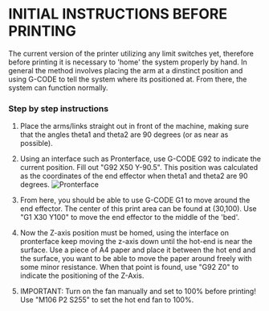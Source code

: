 # INITIAL INSTRUCTIONS BEFORE PRINTING
The current version of the printer utilizing any limit switches yet, therefore before printing it is necessary to 'home' the system properly by hand. In general the method involves placing the arm at a dinstinct position and using G-CODE to tell the system where its positioned at. From there, the system can function normally.

### Step by step instructions
1. Place the arms/links straight out in front of the machine, making sure that the angles theta1 and theta2 are 90 degrees (or as near as possible).

2. Using an interface such as Pronterface, use G-CODE G92 to indicate the current position. Fill out "G92 X50 Y-90.5". This position was calculated as the coordinates of the end effector when theta1 and theta2 are 90 degrees. 
![Pronterface](https://github.com/MigraineMonster/SCARA-Printer-for-Swarm-Robotics/assets/129239045/872d8f81-bb58-4bb5-955e-9baecc32c4dd)

3. From here, you should be able to use G-CODE G1 to move around the end effector. The center of this print area can be found at (30,100). Use "G1 X30 Y100" to move the end effector to the middle of the 'bed'.

4. Now the Z-axis position must be homed, using the interface on pronterface keep moving the z-axis down until the hot-end is near the surface. Use a piece of A4 paper and place it between the hot end and the surface, you want to be able to move the paper around freely with some minor resistance. When that point is found, use "G92 Z0" to indicate the positioning of the Z-Axis.

5. IMPORTANT: Turn on the fan manually and set to 100% before printing! Use "M106 P2 S255" to set the hot end fan to 100%.

